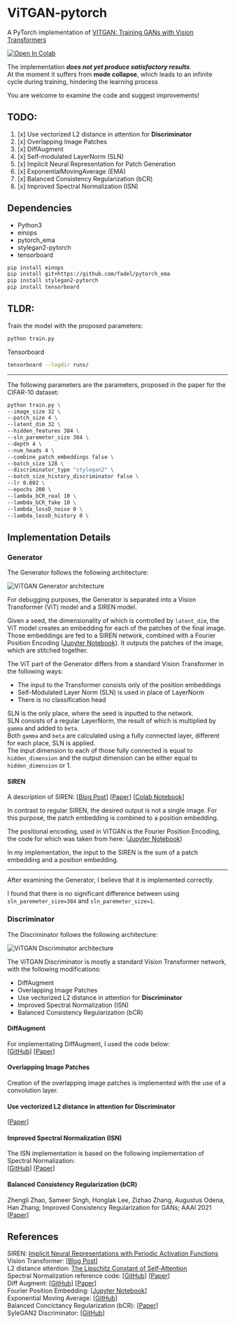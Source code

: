 # ViTGAN-pytorch
A PyTorch implementation of [VITGAN: Training GANs with Vision Transformers](https://arxiv.org/pdf/2107.04589v1.pdf)

[![Open In Colab](https://colab.research.google.com/assets/colab-badge.svg)](https://colab.research.google.com/drive/1kJJw6BYW01HgooCZ2zUDt54e1mXqITXH?usp=sharing)

The implementation ***does not yet produce satisfactory results***.<br/>
At the moment it suffers from **mode collapse**, which leads to an infinite cycle during training, hindering the learning process

You are welcome to examine the code and suggest improvements!

## TODO:
1.   [x] Use vectorized L2 distance in attention for **Discriminator**
2.   [x] Overlapping Image Patches
2.   [x] DiffAugment
3.   [x] Self-modulated LayerNorm (SLN)
4.   [x] Implicit Neural Representation for Patch Generation
5.   [x] ExponentialMovingAverage (EMA)
6.   [x] Balanced Consistency Regularization (bCR)
7.   [x] Improved Spectral Normalization (ISN)

## Dependencies

- Python3
- einops
- pytorch_ema
- stylegan2-pytorch
- tensorboard

``` bash
pip install einops
pip install git+https://github.com/fadel/pytorch_ema
pip install stylegan2-pytorch
pip install tensorboard
```

## **TLDR:**

Train the model with the proposed parameters:

``` bash
python train.py
```

Tensorboard

``` bash
tensorboard --logdir runs/
```

***

The following parameters are the parameters, proposed in the paper for the CIFAR-10 dataset:

``` bash
python train.py \
--image_size 32 \
--patch_size 4 \
--latent_dim 32 \
--hidden_features 384 \
--sln_paremeter_size 384 \
--depth 4 \
--num_heads 4 \
--combine_patch_embeddings false \
--batch_size 128 \
--discriminator_type "stylegan2" \
--batch_size_history_discriminator false \
--lr 0.002 \
--epochs 200 \
--lambda_bCR_real 10 \
--lambda_bCR_fake 10 \
--lambda_lossD_noise 0 \
--lambda_lossD_history 0 \
```

## Implementation Details

### Generator

The Generator follows the following architecture:

![ViTGAN Generator architecture](https://drive.google.com/uc?export=view&id=1XaCVOLq8Bvg-I3qM-bugNZcjIW5L7XTO)

For debugging purposes, the Generator is separated into a Vision Transformer (ViT) model and a SIREN model.

Given a seed, the dimensionality of which is controlled by ```latent_dim```, the ViT model creates an embedding for each of the patches of the final image. Those embeddings are fed to a SIREN network, combined with a Fourier Position Encoding \([Jupyter Notebook](https://github.com/tancik/fourier-feature-networks/blob/master/Demo.ipynb)\). It outputs the patches of the image, which are stitched together.

The ViT part of the Generator differs from a standard Vision Transformer in the following ways:
- The input to the Transformer consists only of the position embeddings
- Self-Modulated Layer Norm (SLN) is used in place of LayerNorm
- There is no classification head

SLN is the only place, where the seed is inputted to the network. <br/>
SLN consists of a regular LayerNorm, the result of which is multiplied by ```gamma``` and added to ```beta```. <br/>
Both ```gamma``` and ```beta``` are calculated using a fully connected layer, different for each place, SLN is applied. <br/>
The input dimension to each of those fully connected is equal to ```hidden_dimension``` and the output dimension can be either equal to ```hidden_dimension``` or 1.

#### SIREN

A description of SIREN:
\[[Blog Post](https://tech.fusic.co.jp/posts/2021-08-03-what-are-sirens/)\] \[[Paper](https://arxiv.org/pdf/2006.09661.pdf)\] \[[Colab Notebook](https://colab.research.google.com/github/vsitzmann/siren/blob/master/explore_siren.ipynb)\]

In contrast to regular SIREN, the desired output is not a single image. For this purpose, the patch embedding is combined to a position embedding.

The positional encoding, used in ViTGAN is the Fourier Position Encoding, the code for which was taken from here: \([Jupyter Notebook](https://github.com/tancik/fourier-feature-networks/blob/master/Demo.ipynb)\)

In my implementation, the input to the SIREN is the sum of a patch embedding and a position embedding.

***

After examining the Generator, I believe that it is implemented correctly.

I found that there is no significant difference between using ```sln_paremeter_size=384``` and ```sln_paremeter_size=1```.

### Discriminator

The Discriminator follows the following architecture:

![ViTGAN Discriminator architecture](https://drive.google.com/uc?export=view&id=1LK-WLwNGXqAhJ44MAexSHOyPkyiGapys)

The ViTGAN Discriminator is mostly a standard Vision Transformer network, with the following modifications:
- DiffAugment
- Overlapping Image Patches
- Use vectorized L2 distance in attention for **Discriminator**
- Improved Spectral Normalization (ISN)
- Balanced Consistency Regularization (bCR)

#### DiffAugment

For implementating DiffAugment, I used the code below: <br/>
\[[GitHub](https://github.com/mit-han-lab/data-efficient-gans/blob/master/DiffAugment-stylegan2-pytorch/DiffAugment_pytorch.py)\] \[[Paper](https://arxiv.org/pdf/2006.10738.pdf)\]

#### Overlapping Image Patches

Creation of the overlapping image patches is implemented with the use of a convolution layer.

#### Use vectorized L2 distance in attention for **Discriminator**

\[[Paper](https://arxiv.org/pdf/2006.04710.pdf)\]

#### Improved Spectral Normalization (ISN)

The ISN implementation is based on the following implementation of Spectral Normalization: <br/>
\[[GitHub](https://github.com/koshian2/SNGAN/blob/117fbb19ac79bbc561c3ccfe285d6890ea0971f9/models/core_layers.py#L9)\]
\[[Paper](https://arxiv.org/abs/1802.05957)\]

#### Balanced Consistency Regularization (bCR)

Zhengli Zhao, Sameer Singh, Honglak Lee, Zizhao Zhang, Augustus Odena, Han Zhang; Improved Consistency Regularization for GANs; AAAI 2021
\[[Paper](https://arxiv.org/pdf/2002.04724.pdf)\]

## References
SIREN: [Implicit Neural Representations with Periodic Activation Functions](https://arxiv.org/pdf/2006.09661.pdf) <br/>
Vision Transformer: \[[Blog Post](https://towardsdatascience.com/implementing-visualttransformer-in-pytorch-184f9f16f632)\] <br/>
L2 distance attention: [The Lipschitz Constant of Self-Attention](https://arxiv.org/pdf/2006.04710.pdf) <br/>
Spectral Normalization reference code: \[[GitHub](https://github.com/koshian2/SNGAN/blob/117fbb19ac79bbc561c3ccfe285d6890ea0971f9/models/core_layers.py#L9)\] \[[Paper](https://arxiv.org/abs/1802.05957)\] <br/>
Diff Augment: \[[GitHub](https://github.com/mit-han-lab/data-efficient-gans/blob/master/DiffAugment-stylegan2-pytorch/DiffAugment_pytorch.py)\] \[[Paper](https://arxiv.org/pdf/2006.10738.pdf)\] <br/>
Fourier Position Embedding: \[[Jupyter Notebook](https://github.com/tancik/fourier-feature-networks/blob/master/Demo.ipynb)\] <br/>
Exponential Moving Average: \[[GitHub](https://github.com/fadel/pytorch_ema)\] <br/>
Balanced Concictancy Regularization (bCR): \[[Paper](https://arxiv.org/pdf/2002.04724.pdf)\] <br/>
SyleGAN2 Discriminator: \[[GitHub](https://github.com/lucidrains/stylegan2-pytorch/blob/1a789d186b9697571bd6bbfa8bb1b9735bb42a0c/stylegan2_pytorch/stylegan2_pytorch.py#L627)\] <br/>
